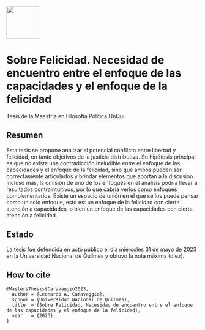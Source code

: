 <a href="url"><img src="https://i0.wp.com/www.udual.org/principal/wp-content/uploads/2022/02/logo-unq-1024x385-1.png?ssl=1" height="85"></a>

# Sobre Felicidad. Necesidad de encuentro entre el enfoque de las capacidades y el enfoque de la felicidad
Tesis de la Maestría en Filosofía Política UnQui

## Resumen
Esta tesis se propone analizar el potencial conflicto entre libertad y felicidad, en tanto objetivos de la justicia distributiva. Su hipótesis principal es que no existe una contradicción ineludible entre el enfoque de las capacidades y el enfoque de la felicidad, sino que ambos pueden ser correctamente articulados y brindar elementos que aportan a la discusión. Incluso más, la omisión de uno de los enfoques en el análisis podría llevar a resultados contraintuitivos, por lo que cabría verlos como enfoques complementarios. Existe un espacio de unión en el que se los puede pensar como un solo enfoque, esto es: un enfoque de la felicidad con cierta atención a capacidades, o bien un enfoque de las capacidades con cierta atención a felicidad.

## Estado
La tesis fue defendida en acto público el día miércoles 31 de mayo de 2023 en la Universidad Nacional de Quilmes y obtuvo la nota máxima (diez).

## How to cite
```
@MastersThesis{Caravaggio2023,
  author = {Leonardo A. Caravaggio},
  school = {Universidad Nacional de Quilmes},
  title  = {Sobre Felicidad. Necesidad de encuentro entre el enfoque de las capacidades y el enfoque de la felicidad},
  year   = {2023},
}
```
